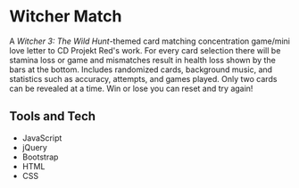 
# Witcher Match

A <em>Witcher 3: The Wild Hunt</em>-themed card matching concentration game/mini love letter to CD Projekt Red's work. For every card selection there will be stamina loss or game and mismatches result in health loss shown by the bars at the bottom. Includes randomized cards, background music, and statistics such as accuracy, attempts, and games played. Only two cards can be revealed at a time. Win or lose you can reset and try again! 

Tools and Tech
---
- JavaScript
- jQuery
- Bootstrap
- HTML
- CSS
